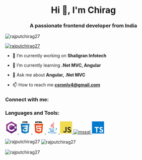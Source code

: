 <h1 align="center">Hi 👋, I'm Chirag</h1>
<h3 align="center">A passionate frontend developer from India</h3>

<p align="left"> <img src="https://komarev.com/ghpvc/?username=rajputchirag27&label=Profile%20views&color=0e75b6&style=flat" alt="rajputchirag27" /> </p>

<p align="left"> <a href="https://github.com/ryo-ma/github-profile-trophy"><img src="https://github-profile-trophy.vercel.app/?username=rajputchirag27" alt="rajputchirag27" /></a> </p>

- 🔭 I’m currently working on **Shaligran Infotech**

- 🌱 I’m currently learning **.Net MVC, Angular**

- 💬 Ask me about **Angular, .Net MVC**

- 📫 How to reach me **csronly4@gmail.com**

<h3 align="left">Connect with me:</h3>
<p align="left">
</p>

<h3 align="left">Languages and Tools:</h3>
<p align="left"> <a href="https://www.w3schools.com/cs/" target="_blank" rel="noreferrer"> <img src="https://raw.githubusercontent.com/devicons/devicon/master/icons/csharp/csharp-original.svg" alt="csharp" width="40" height="40"/> </a> <a href="https://www.w3schools.com/css/" target="_blank" rel="noreferrer"> <img src="https://raw.githubusercontent.com/devicons/devicon/master/icons/css3/css3-original-wordmark.svg" alt="css3" width="40" height="40"/> </a> <a href="https://www.w3.org/html/" target="_blank" rel="noreferrer"> <img src="https://raw.githubusercontent.com/devicons/devicon/master/icons/html5/html5-original-wordmark.svg" alt="html5" width="40" height="40"/> </a> <a href="https://www.java.com" target="_blank" rel="noreferrer"> <img src="https://raw.githubusercontent.com/devicons/devicon/master/icons/java/java-original.svg" alt="java" width="40" height="40"/> </a> <a href="https://developer.mozilla.org/en-US/docs/Web/JavaScript" target="_blank" rel="noreferrer"> <img src="https://raw.githubusercontent.com/devicons/devicon/master/icons/javascript/javascript-original.svg" alt="javascript" width="40" height="40"/> </a> <a href="https://www.microsoft.com/en-us/sql-server" target="_blank" rel="noreferrer"> <img src="https://www.svgrepo.com/show/303229/microsoft-sql-server-logo.svg" alt="mssql" width="40" height="40"/> </a> <a href="https://www.typescriptlang.org/" target="_blank" rel="noreferrer"> <img src="https://raw.githubusercontent.com/devicons/devicon/master/icons/typescript/typescript-original.svg" alt="typescript" width="40" height="40"/> </a> </p>

<p><img align="left" src="https://github-readme-stats.vercel.app/api/top-langs?username=rajputchirag27&show_icons=true&locale=en&layout=compact" alt="rajputchirag27" /></p>

<p>&nbsp;<img align="center" src="https://github-readme-stats.vercel.app/api?username=rajputchirag27&show_icons=true&locale=en" alt="rajputchirag27" /></p>

<p><img align="center" src="https://github-readme-streak-stats.herokuapp.com/?user=rajputchirag27&" alt="rajputchirag27" /></p>
